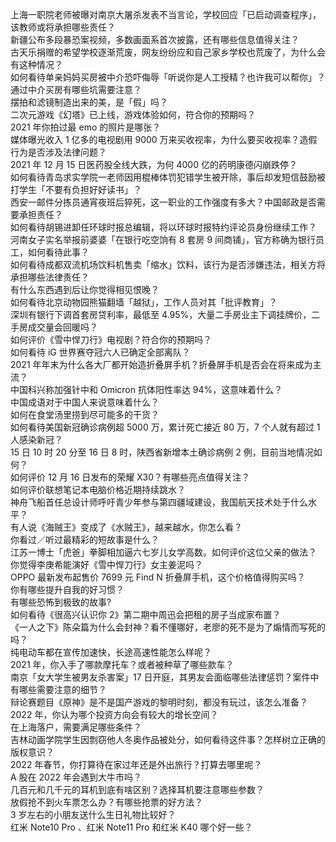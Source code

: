 上海一职院老师被曝对南京大屠杀发表不当言论，学校回应「已启动调查程序」，该教师或将承担哪些责任？  
新疆公布多段暴恐案视频，多数画面系首次披露，还有哪些信息值得关注？  
古天乐捐赠的希望学校逐渐荒废，网友纷纷应和自己家乡学校也荒废了，为什么会有这种情况？  
如何看待单亲妈妈买房被中介恐吓侮辱「听说你是人工授精？也许我可以帮你」？通过中介买房有哪些坑需要注意？  
摆拍和滤镜制造出来的美，是「假」吗？  
二次元游戏《幻塔》已上线，游戏体验如何，符合你的预期吗？  
2021 年你拍过最 emo 的照片是哪张？  
媒体曝光收入 1 亿多的电视剧用 9000 万来买收视率，为什么要买收视率？造假行为是否涉及法律问题？  
2021 年 12 月 15 日医药股全线大跌，为何 4000 亿的药明康德闪崩跌停？  
如何看待青岛求实学院一老师因用棍棒体罚犯错学生被开除，事后却发短信鼓励被打学生「不要有负担好好读书」？  
西安一邮件分拣员通宵夜班后猝死，这一职业的工作强度有多大？中国邮政是否需要承担责任？  
如何看待胡锡进卸任环球时报总编辑，将以环球时报特约评论员身份继续工作？  
河南女子实名举报前婆婆「在银行吃空饷有 8 套房 9 间商铺」，官方称确为银行员工，如何看待此事？  
如何看待成都双流机场饮料机售卖「缩水」饮料，该行为是否涉嫌违法，相关方将承担哪些法律责任？  
有什么东西遇到后让你觉得相见恨晚？  
如何看待北京动物园熊猫翻墙「越狱」，工作人员对其「批评教育」？  
深圳有银行下调首套房贷利率，最低至 4.95%，大量二手房业主下调挂牌价，二手房成交量会回暖吗？  
如何评价《雪中悍刀行》电视剧？符合你的预期吗？  
如何看待 iG 世界赛夺冠六人已确定全部离队？  
2021 年年末为什么各大厂都开始造折叠屏手机？折叠屏手机是否会在将来成为主流？  
中国科兴称加强针中和 Omicron 抗体阳性率达 94%，这意味着什么？  
中国成语对于中国人来说意味着什么？  
如何在食堂汤里捞到尽可能多的干货？  
如何看待美国新冠确诊病例超 5000 万，累计死亡接近 80 万，7 个人就有超过 1 人感染新冠？  
15 日 10 时 20 分至 16 日 8 时，陕西省新增本土确诊病例 2 例，目前当地情况如何？  
如何评价 12 月 16 日发布的荣耀 X30？有哪些亮点值得关注？  
如何评价联想笔记本电脑价格近期持续跳水？  
神舟飞船首任总设计师呼吁青少年参与第四疆域建设，我国航天技术处于什么水平？  
有人说《海贼王》变成了《水贼王》，越来越水，你怎么看？  
你看过／听过最精彩的短故事是什么？  
江苏一博士「虎爸」拳脚相加逼六七岁儿女学高数。如何评价这位父亲的做法？  
你觉得李庚希能演好《雪中悍刀行》女主姜泥吗？  
OPPO 最新发布起售价 7699 元 Find N 折叠屏手机，这个价格值得购买吗？  
你有哪些提升自我的好习惯？  
有哪些恐怖到极致的故事?  
如何看待《很高兴认识你 2》第二期中周迅会把租的房子当成家布置？  
《一人之下》陈朵篇为什么会封神？看不懂哪好，老廖的死不是为了煽情而写死的吗？  
纯电动车都在宣传加速快，长途高速性能怎么样呢？  
2021 年，你入手了哪款摩托车？或者被种草了哪些款车？  
南京「女大学生被男友杀害案」17 日开庭，其男友会面临哪些法律惩罚？案件中有哪些需要注意的细节？  
辩论赛题目《原神》是不是国产游戏的黎明时刻，都没有玩过，该怎么准备？  
2022 年，你认为哪个投资方向会有较大的增长空间？  
在上海落户，需要满足哪些条件？  
吉林动画学院学生因剽窃他人冬奥作品被处分，如何看待这件事？怎样树立正确的版权意识？  
2022 年春节，你打算待在家过年还是外出旅行？打算去哪里呢？  
A 股在 2022 年会遇到大牛市吗？  
几百元和几千元的耳机到底有啥区别？选择耳机要注意哪些参数？  
放假抢不到火车票怎么办？有哪些抢票的好方法？  
3 岁左右的小朋友送什么生日礼物比较好？  
红米 Note10 Pro 、红米 Note11 Pro 和红米 K40 哪个好一些？  

